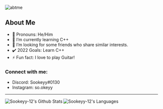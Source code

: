 ![abtme](https://user-images.githubusercontent.com/82956207/184708354-820f37cc-e977-4976-802f-710a2d34abf0.png)


## About Me 
- 🔭 Pronouns: He/Him
- 🌱 I’m currently learning C++ 
- 👀 I’m looking for some friends who share similar interests.
- ✔️ 2022 Goals: Learn C++
- ⚡ Fun fact: I love to play Guitar!

### Connect with me:
- Discord: Sookeyy#0130
- Instagram: so.okeyy

---

<img align="left" alt="Sookeyy-12's Github Stats" src="https://github-readme-stats.vercel.app/api?username=Sookeyy-12&theme=midnight-purple&show_icons=true"/>

<img align="left" alt="Sookeyy-12's Languages" src="https://github-readme-stats.vercel.app/api/top-langs/?username=Sookeyy-12&layout=compact&theme=midnight-purple"/>
